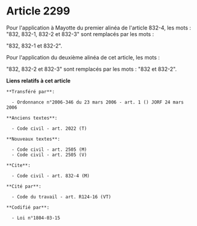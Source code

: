 # Article 2299

Pour l'application à Mayotte du premier alinéa de l'article 832-4, les mots : "832, 832-1, 832-2 et 832-3" sont remplacés par
les mots :

"832, 832-1 et 832-2".

Pour l'application du deuxième alinéa de cet article, les mots :

"832, 832-2 et 832-3" sont remplacés par les mots : "832 et 832-2".

**Liens relatifs à cet article**

	**Transféré par**:

	  - Ordonnance n°2006-346 du 23 mars 2006 - art. 1 () JORF 24 mars 2006

	**Anciens textes**:

	  - Code civil - art. 2022 (T)

	**Nouveaux textes**:

	  - Code civil - art. 2505 (M)
	  - Code civil - art. 2505 (V)

	**Cite**:

	  - Code civil - art. 832-4 (M)

	**Cité par**:

	  - Code du travail - art. R124-16 (VT)

	**Codifié par**:

	  - Loi n°1804-03-15
